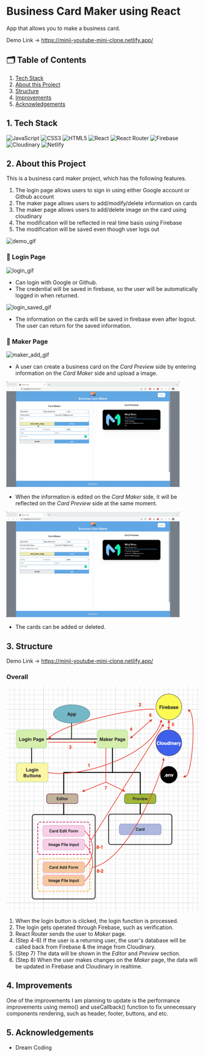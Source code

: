 # Business Card Maker using React

App that allows you to make a business card.

Demo Link → https://minji-youtube-mini-clone.netlify.app/

## 🗂 Table of Contents

1. [Tech Stack](#1-tech-stack)
2. [About this Project](#2-about-this-project)
3. [Structure](#3-structure)
4. [Improvements](#4-improvements)
5. [Acknowledgements](#5-acknowledgements)

## 1. Tech Stack

<img alt="JavaScript" src="https://img.shields.io/badge/javascript%20-%23323330.svg?&style=for-the-badge&logo=javascript&logoColor=%23F7DF1E"/> <img alt="CSS3" src="https://img.shields.io/badge/css3%20-%231572B6.svg?&style=for-the-badge&logo=css3&logoColor=white"/> <img alt="HTML5" src="https://img.shields.io/badge/html5%20-%23E34F26.svg?&style=for-the-badge&logo=html5&logoColor=white"/> <img alt="React" src="https://img.shields.io/badge/react%20-%2320232a.svg?&style=for-the-badge&logo=react&logoColor=%2361DAFB"/> <img alt="React Router" src ="https://img.shields.io/badge/react router-CA4245.svg?&style=for-the-badge&logo=reactrouter&logoColor=white"/> <img alt="Firebase" src ="https://img.shields.io/badge/Firebase-FFCA28.svg?&style=for-the-badge&logo=firebase&logoColor=white"/> <img alt="Cloudinary" src ="https://img.shields.io/badge/Cloudinary-3448c5.svg?&style=for-the-badge&logo=cloudinary&logoColor=white"/> <img alt="Netlify" src ="https://img.shields.io/badge/Netlify-00c7b7.svg?&style=for-the-badge&logo=netlify&logoColor=white"/>

## 2. About this Project

This is a business card maker project, which has the following features.

1. The login page allows users to sign in using either Google account or Github account
2. The maker page allows users to add/modify/delete information on cards
3. The maker page allows users to add/delete image on the card using cloudinary
4. The modification will be reflected in real time basis using Firebase
5. The modification will be saved even though user logs out

<img width="90%" alt="demo_gif" src="/public/images/readme/card_demo.gif">

### 🔐 Login Page

<img width="90%" alt="login_gif" src="/public/images/readme/login.gif">

- Can login with Google or Github.
- The credential will be saved in firebase, so the user will be automatically logged in when returned.

<img width="90%" alt="login_saved_gif" src="/public/images/readme/login_saved.gif">

- The information on the cards will be saved in firebase even after logout. The user can return for the saved information.

### 📝 Maker Page

<img width="90%" alt="maker_add_gif" src="/public/images/readme/maker_add.gif">

- A user can create a business card on the <em>Card Preview</em> side by entering information on the <em>Card Maker</em> side and upload a image.

<img width="90%" alt="maker_edit_gif" src="/public/images/readme/maker_edit.gif">

- When the information is edited on the <em>Card Maker</em> side, it will be reflected on the <em>Card Preview</em> side at the same moment.

<img width="90%" alt="maker_delete_gif" src="/public/images/readme/maker_delete.gif">

- The cards can be added or deleted.

## 3. Structure

Demo Link → https://minji-youtube-mini-clone.netlify.app/

### Overall

<div>
<img width="100%" alt="card_structure" src="/public/images/readme/card_structure.png">
</div>

1. When the login button is clicked, the login function is processed.
2. The login gets operated through Firebase, such as verification.
3. React Router sends the user to <em>Maker</em> page.
4. (Step 4-6) If the user is a returning user, the user's database will be called back from Firebase & the image from Cloudinary.
5. (Step 7) The data will be shown in the <em>Editor</em> and <em>Preview</em> section.
6. (Step 8) When the user makes changes on the <em>Maker</em> page, the data will be updated in Firebase and Cloudinary in realtime.

## 4. Improvements

One of the improvements I am planning to update is the performance improvements using memo() and useCallback() function to fix unnecessary components rendering, such as header, footer, buttons, and etc.

## 5. Acknowledgements

- Dream Coding
